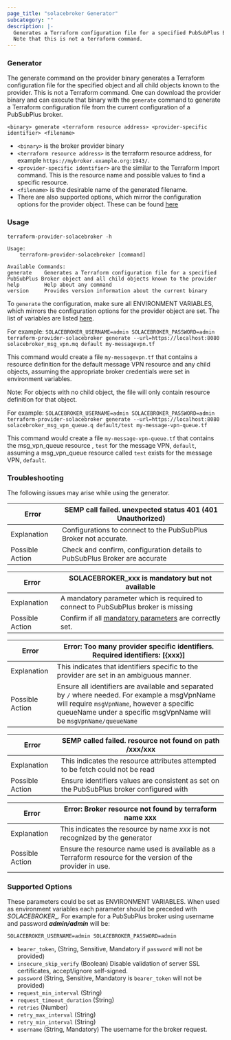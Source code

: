 ```yaml
---
page_title: "solacebroker Generator"
subcategory: ""
description: |-
  Generates a Terraform configuration file for a specified PubSubPlus Broker object and all child objects known to the provider.
  Note that this is not a terraform command.
---
```


### Generator

The generate command on the provider binary generates a Terraform configuration file for the specified object and all
child objects known to the provider.
This is not a Terraform command. One can download the provider binary and can execute that binary with the `generate`
command to generate a Terraform configuration file from the current configuration of a PubSubPlus broker.

`<binary> generate <terraform resource address> <provider-specific identifier> <filename>`

- `<binary>` is the broker provider binary
- `<terraform resource address>` is the terraform resource address, for example `https://mybroker.example.org:1943/`.
- `<provider-specific identifier>` are the similar to the Terraform Import command. This is the resource name and possible values to find a specific resource.
- `<filename>` is the desirable name of the generated filename.
- There are also supported options, which mirror the configuration options for the provider object. These can be
  found [here](#supported-options)

### Usage

```shell
terraform-provider-solacebroker -h

Usage:
    terraform-provider-solacebroker [command]

Available Commands:
generate    Generates a Terraform configuration file for a specified PubSubPlus Broker object and all child objects known to the provider
help        Help about any command
version     Provides version information about the current binary
```

To `generate` the configuration, make sure all ENVIRONMENT VARIABLES, which mirrors the configuration options for the
provider object are set. The list of variables
are listed [here](#supported-options).

For example:
`SOLACEBROKER_USERNAME=admin SOLACEBROKER_PASSWORD=admin terraform-provider-solacebroker generate --url=https://localhost:8080 solacebroker_msg_vpn.mq default my-messagevpn.tf`

This command would create a file `my-messagevpn.tf` that contains a resource definition for the default message VPN resource and
any child objects, assuming the appropriate broker credentials were set in environment variables.

Note: For objects with no child object, the file will only contain resource definition for that object.

For example:
`SOLACEBROKER_USERNAME=admin SOLACEBROKER_PASSWORD=admin terraform-provider-solacebroker generate --url=https://localhost:8080 solacebroker_msg_vpn_queue.q default/test my-message-vpn-queue.tf`

This command would create a file `my-message-vpn-queue.tf` that contains the msg_vpn_queue resource , `test`  for the
message VPN, `default`, assuming a msg_vpn_queue resource called `test` exists for the message VPN, `default`.

### Troubleshooting

The following issues may arise while using the generator.

| Error           | SEMP call failed. unexpected status 401 (401 Unauthorized)                 |
|-----------------|----------------------------------------------------------------------------|
| Explanation     | Configurations to connect to the PubSubPlus Broker not accurate.           |
| Possible Action | Check and confirm, configuration details to PubSubPlus Broker are accurate |

| Error           | SOLACEBROKER_xxx is mandatory but not available                                    |
|-----------------|------------------------------------------------------------------------------------|
| Explanation     | A mandatory parameter which is required to connect to PubSubPlus broker is missing |
| Possible Action | Confirm if all [mandatory parameters](#supported-options) are correctly set.       |

| Error           | Error: Too many provider specific identifiers. Required identifiers: [{xxx}]                                                                                                                                        |
|-----------------|---------------------------------------------------------------------------------------------------------------------------------------------------------------------------------------------------------------------|
| Explanation     | This indicates that identifiers specific to the provider are set in an ambiguous manner.                                                                                                                            |
| Possible Action | Ensure all identifiers are available and separated by `/` where needed. For example a msgVpnName will require `msgVpnName`, however a specific queueName under a specific msgVpnName will be `msgVpnName/queueName` |

| Error           | SEMP called failed. resource not found on path /xxx/xxx                                  |
|-----------------|------------------------------------------------------------------------------------------|
| Explanation     | This indicates the resource attributes attempted to be fetch could not be read           |
| Possible Action | Ensure identifiers values are consistent as set on the PubSubPlus broker configured with |

| Error           | Error: Broker resource not found by terraform name xxx                                                     |
|-----------------|------------------------------------------------------------------------------------------------------------|
| Explanation     | This indicates the resource by name _xxx_ is not recognized by the generator                               |
| Possible Action | Ensure the resource name used is available as a Terraform resource for the version of the provider in use. |

### Supported Options

These parameters could be set as ENVIRONMENT VARIABLES. When used as environment variables
each parameter should be preceded with _SOLACEBROKER__. For example for a PubSubPlus broker using username and password
_**admin/admin**_
will be:

`SOLACEBROKER_USERNAME=admin SOLACEBROKER_PASSWORD=admin`

- `bearer_token`, (String, Sensitive, Mandatory if `password` will not be provided)
- `insecure_skip_verify` (Boolean) Disable validation of server SSL certificates, accept/ignore self-signed.
- `password` (String, Sensitive, Mandatory is `bearer_token` will not be provided)
- `request_min_interval` (String)
- `request_timeout_duration` (String)
- `retries` (Number)
- `retry_max_interval` (String)
- `retry_min_interval` (String)
- `username` (String, Mandatory) The username for the broker request.
